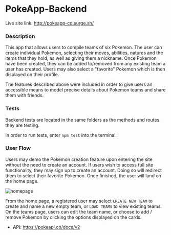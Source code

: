 # PokeApp-Backend

Live site link: http://pokeapp-cd.surge.sh/

### Description

This app that allows users to compile teams of six Pokemon. The user can create individual Pokemon, selecting their moves, abilities, natures and the items that they hold, as well as giving them a nickname. Once Pokemon have been created, they can be added to/removed from any existing team a user has created. Users may also select a "favorite" Pokemon which is then displayed on their profile. 

The features described above were included in order to give users an accessible means to model precise details about Pokemon teams and share them with friends.

### Tests

Backend tests are located in the same folders as the methods and routes they are testing.

In order to run tests, enter `npm test` into the terminal. 

### User Flow

Users may demo the Pokemon creation feature upon entering the site without the need to create an account. If users wish to access full site functionality, they may sign up to create an account. Doing so will redirect them to select their favorite Pokemon. Once finished, the user will land on the home page.

![homepage](../homepage.png)

From the home page, a registered user may select `CREATE NEW TEAM` to create and name a new empty team, or `LOAD TEAMS` to view existing teams. 
On the teams page, users can edit the team name, or choose to add / remove Pokemon by clicking the options displayed on the cards. 



- API: https://pokeapi.co/docs/v2
